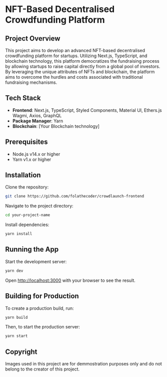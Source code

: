 # NFT-Based Decentralised Crowdfunding Platform

## Project Overview

This project aims to develop an advanced NFT-based decentralised crowdfunding platform for startups. Utilizing Next.js, TypeScript, and blockchain technology, this platform democratizes the fundraising process by allowing startups to raise capital directly from a global pool of investors. By leveraging the unique attributes of NFTs and blockchain, the platform aims to overcome the hurdles and costs associated with traditional fundraising mechanisms.

## Tech Stack

- **Frontend**: Next.js, TypeScript, Styled Components, Material UI, Ethers.js Wagmi, Axios, GraphQL
- **Package Manager**: Yarn
- **Blockchain**: [Your Blockchain technology]

## Prerequisites

- Node.js v14.x or higher
- Yarn v1.x or higher

## Installation

Clone the repository:

```bash
git clone https://github.com/folathecoder/crowdlaunch-frontend
```

Navigate to the project directory:

```bash
cd your-project-name
```

Install dependencies:

```bash
yarn install
```

## Running the App

Start the development server:

```bash
yarn dev
```

Open [http://localhost:3000](http://localhost:3000) with your browser to see the result.

## Building for Production

To create a production build, run:

```bash
yarn build
```

Then, to start the production server:

```bash
yarn start
```

## Copyright

Images used in this project are for demmostration purposes only and do not belong to the creator of this project.
